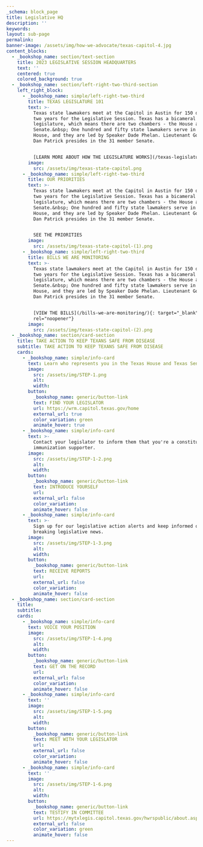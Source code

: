 ```yaml
---
_schema: block_page
title: Legislative HQ
description: ''
keywords:
layout: sub-page
permalink:
banner-image: /assets/img/how-we-advocate/texas-capitol-4.jpg
content_blocks:
  - _bookshop_name: section/text-section
    title: 2023 LEGISLATIVE SESSION HEADQUARTERS
    text: ''
    centered: true
    colored_background: true
  - _bookshop_name: section/left-right-two-third-section
    left_right_block:
      - _bookshop_name: simple/left-right-two-third
        title: TEXAS LEGISLATURE 101
        text: >-
          Texas state lawmakers meet at the Capitol in Austin for 150 days every
          two years for the Legislative Session. Texas has a bicameral
          legislature, which means there are two chambers - the House and the
          Senate.&nbsp; One hundred and fifty state lawmakers serve in the
          House, and they are led by Speaker Dade Phelan. Lieutenant Governor
          Dan Patrick presides in the 31 member Senate.


          [LEARN MORE ABOUT HOW THE LEGISLATURE WORKS](/texas-legislature-101)
        image:
          src: /assets/img/texas-state-capitol.png
      - _bookshop_name: simple/left-right-two-third
        title: OUR PRIORITIES
        text: >-
          Texas state lawmakers meet at the Capitol in Austin for 150 days every
          two years for the Legislative Session. Texas has a bicameral
          legislature, which means there are two chambers - the House and the
          Senate.&nbsp; One hundred and fifty state lawmakers serve in the
          House, and they are led by Speaker Dade Phelan. Lieutenant Governor
          Dan Patrick presides in the 31 member Senate.


          SEE THE PRIORITIES
        image:
          src: /assets/img/texas-state-capitol-(1).png
      - _bookshop_name: simple/left-right-two-third
        title: BILLS WE ARE MONITORING
        text: >-
          Texas state lawmakers meet at the Capitol in Austin for 150 days every
          two years for the Legislative Session. Texas has a bicameral
          legislature, which means there are two chambers - the House and the
          Senate.&nbsp; One hundred and fifty state lawmakers serve in the
          House, and they are led by Speaker Dade Phelan. Lieutenant Governor
          Dan Patrick presides in the 31 member Senate.


          [VIEW THE BILLS](/bills-we-are-monitoring/){: target="_blank"
          rel="noopener"}
        image:
          src: /assets/img/texas-state-capitol-(2).png
  - _bookshop_name: section/card-section
    title: TAKE ACTION TO KEEP TEXANS SAFE FROM DISEASE
    subtitle: TAKE ACTION TO KEEP TEXANS SAFE FROM DISEASE
    cards:
      - _bookshop_name: simple/info-card
        text: Learn who represents you in the Texas House and Texas Senate.
        image:
          src: /assets/img/STEP-1.png
          alt:
          width:
        button:
          _bookshop_name: generic/button-link
          text: FIND YOUR LEGISLATOR
          url: https://wrm.capitol.texas.gov/home
          external_url: true
          color_variation: green
          animate_hover: true
      - _bookshop_name: simple/info-card
        text: >-
          Contact your legislator to inform them that you're a constituent and
          immunization supporter.
        image:
          src: /assets/img/STEP-1-2.png
          alt:
          width:
        button:
          _bookshop_name: generic/button-link
          text: INTRODUCE YOURSELF
          url:
          external_url: false
          color_variation:
          animate_hover: false
      - _bookshop_name: simple/info-card
        text: >-
          Sign up for our legislative action alerts and keep informed of
          breaking legislative news.
        image:
          src: /assets/img/STEP-1-3.png
          alt:
          width:
        button:
          _bookshop_name: generic/button-link
          text: RECEIVE REPORTS
          url:
          external_url: false
          color_variation:
          animate_hover: false
  - _bookshop_name: section/card-section
    title:
    subtitle:
    cards:
      - _bookshop_name: simple/info-card
        text: VOICE YOUR POSITION
        image:
          src: /assets/img/STEP-1-4.png
          alt:
          width:
        button:
          _bookshop_name: generic/button-link
          text: GET ON THE RECORD
          url:
          external_url: false
          color_variation:
          animate_hover: false
      - _bookshop_name: simple/info-card
        text: ''
        image:
          src: /assets/img/STEP-1-5.png
          alt:
          width:
        button:
          _bookshop_name: generic/button-link
          text: MEET WITH YOUR LEGISLATOR
          url:
          external_url: false
          color_variation:
          animate_hover: false
      - _bookshop_name: simple/info-card
        text: ''
        image:
          src: /assets/img/STEP-1-6.png
          alt:
          width:
        button:
          _bookshop_name: generic/button-link
          text: TESTIFY IN COMMITTEE
          url: https://mytxlegis.capitol.texas.gov/hwrspublic/about.aspx
          external_url: false
          color_variation: green
          animate_hover: false
---
```

